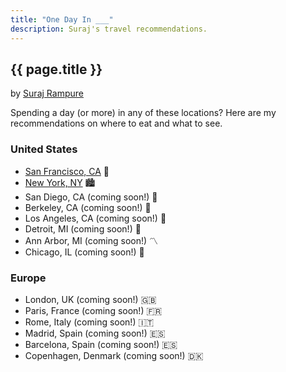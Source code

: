 ```yaml
---
title: "One Day In ___"
description: Suraj's travel recommendations.
---
```


<!-- <meta property="og:image" content="assets/sf/golden-gate.jpeg" /> -->

## {{ page.title }}

by [Suraj Rampure](../../)

Spending a day (or more) in any of these locations? Here are my recommendations on where to eat and what to see.

### United States

- [San Francisco, CA](sf) 🌉
- [New York, NY](nyc) 🏙️
- San Diego, CA (coming soon!) 🌊
- Berkeley, CA (coming soon!) 🌲
- Los Angeles, CA (coming soon!) 🎥
- Detroit, MI (coming soon!) 🚗
- Ann Arbor, MI (coming soon!) 〽️
- Chicago, IL (coming soon!) 💨

### Europe

- London, UK (coming soon!) 🇬🇧
- Paris, France (coming soon!) 🇫🇷
- Rome, Italy (coming soon!) 🇮🇹
- Madrid, Spain (coming soon!) 🇪🇸
- Barcelona, Spain (coming soon!) 🇪🇸
- Copenhagen, Denmark (coming soon!) 🇩🇰